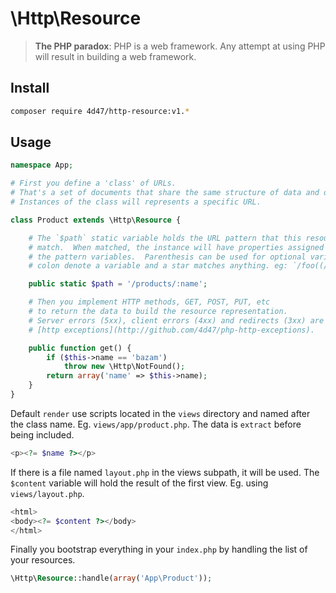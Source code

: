 # \Http\Resource

> **The PHP paradox**: PHP is a web framework. Any attempt at using PHP will result in building a web framework.

## Install

```bash
composer require 4d47/http-resource:v1.*
```

## Usage


```php
namespace App;

# First you define a 'class' of URLs.
# That's a set of documents that share the same structure of data and operations.
# Instances of the class will represents a specific URL.

class Product extends \Http\Resource {

    # The `$path` static variable holds the URL pattern that this resource
    # match.  When matched, the instance will have properties assigned with
    # the pattern variables.  Parenthesis can be used for optional variables,
    # colon denote a variable and a star matches anything. eg: `/foo((/:bar)/*)`

    public static $path = '/products/:name';

    # Then you implement HTTP methods, GET, POST, PUT, etc
    # to return the data to build the resource representation.
    # Server errors (5xx), client errors (4xx) and redirects (3xx) are sent by throwing
    # [http exceptions](http://github.com/4d47/php-http-exceptions).

    public function get() {
        if ($this->name == 'bazam')
            throw new \Http\NotFound();
        return array('name' => $this->name);
    }
}
```
    

Default `render` use scripts located in the `views` directory and named after the class name. Eg. `views/app/product.php`. The data is `extract` before being included.

```php
<p><?= $name ?></p>
```

If there is a file named `layout.php` in the views subpath, it will be used. 
The `$content` variable will hold the result of the first view. Eg. using `views/layout.php`.

```php
<html>
<body><?= $content ?></body>
</html>
```
    
Finally you bootstrap everything in your `index.php` by handling 
the list of your resources.

```php
\Http\Resource::handle(array('App\Product'));
```
